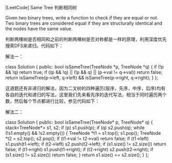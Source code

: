 [LeetCode] Same Tree 判断相同树 

 
Given two binary trees, write a function to check if they are equal or not.
Two binary trees are considered equal if they are structurally identical and the nodes have the same value.
 
判断两棵树是否相同和之前的判断两棵树是否对称都是一样的原理，利用深度优先搜索DFS来递归。代码如下：
 
解法一：

class Solution {
public:
    bool isSameTree(TreeNode *p, TreeNode *q) {
        if (!p && !q) return true;
        if ((p && !q) || (!p && q) || (p->val != q->val)) return false;
        return isSameTree(p->left, q->left) && isSameTree(p->right, q->right);
    }
};

 
这道题还有非递归的解法，因为二叉树的四种遍历(层序，先序，中序，后序)均有各自的迭代和递归的写法，这里我们先来看先序的迭代写法，相当于同时遍历两个数，然后每个节点都进行比较，参见代码如下：
 
解法二：

class Solution {
public:
    bool isSameTree(TreeNode* p, TreeNode* q) {
        stack<TreeNode*> s1, s2;
        if (p) s1.push(p);
        if (q) s2.push(q);
        while (!s1.empty() && !s2.empty()) {
            TreeNode *t1 = s1.top(); s1.pop();
            TreeNode *t2 = s2.top(); s2.pop();
            if (t1->val != t2->val) return false;
            if (t1->left) s1.push(t1->left);
            if (t2->left) s2.push(t2->left);
            if (s1.size() != s2.size()) return false;
            if (t1->right) s1.push(t1->right);
            if (t2->right) s2.push(t2->right);
            if (s1.size() != s2.size()) return false;
        }
        return s1.size() == s2.size();
    }
};
